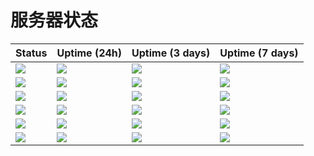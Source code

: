# 服务器状态

| Status | Uptime (24h) | Uptime (3 days) | Uptime (7 days) |
| --- | --- | --- | --- |
| ![](https://uptime.nas.xsun.cc:8443/api/badge/1/status?label=fpga01) | ![](https://uptime.nas.xsun.cc:8443/api/badge/1/uptime?label=) | ![](https://uptime.nas.xsun.cc:8443/api/badge/1/uptime/72?label=) | ![](https://uptime.nas.xsun.cc:8443/api/badge/1/uptime/168?label=) |
| ![](https://uptime.nas.xsun.cc:8443/api/badge/2/status?label=fpga02) | ![](https://uptime.nas.xsun.cc:8443/api/badge/2/uptime?label=) | ![](https://uptime.nas.xsun.cc:8443/api/badge/2/uptime/72?label=) | ![](https://uptime.nas.xsun.cc:8443/api/badge/2/uptime/168?label=) |
| ![](https://uptime.nas.xsun.cc:8443/api/badge/3/status?label=fpga03) | ![](https://uptime.nas.xsun.cc:8443/api/badge/3/uptime?label=) | ![](https://uptime.nas.xsun.cc:8443/api/badge/3/uptime/72?label=) | ![](https://uptime.nas.xsun.cc:8443/api/badge/3/uptime/168?label=) |
| ![](https://uptime.nas.xsun.cc:8443/api/badge/4/status?label=fpga04) | ![](https://uptime.nas.xsun.cc:8443/api/badge/4/uptime?label=) | ![](https://uptime.nas.xsun.cc:8443/api/badge/4/uptime/72?label=) | ![](https://uptime.nas.xsun.cc:8443/api/badge/4/uptime/168?label=) |
| ![](https://uptime.nas.xsun.cc:8443/api/badge/5/status?label=fpga05) | ![](https://uptime.nas.xsun.cc:8443/api/badge/5/uptime?label=) | ![](https://uptime.nas.xsun.cc:8443/api/badge/5/uptime/72?label=) | ![](https://uptime.nas.xsun.cc:8443/api/badge/5/uptime/168?label=) |
| ![](https://uptime.nas.xsun.cc:8443/api/badge/6/status?label=fpga06) | ![](https://uptime.nas.xsun.cc:8443/api/badge/6/uptime?label=) | ![](https://uptime.nas.xsun.cc:8443/api/badge/6/uptime/72?label=) | ![](https://uptime.nas.xsun.cc:8443/api/badge/6/uptime/168?label=) |